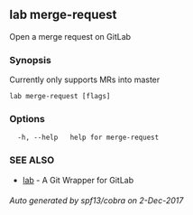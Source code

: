 ## lab merge-request

Open a merge request on GitLab

### Synopsis


Currently only supports MRs into master

```
lab merge-request [flags]
```

### Options

```
  -h, --help   help for merge-request
```

### SEE ALSO
* [lab](lab.md)	 - A Git Wrapper for GitLab

###### Auto generated by spf13/cobra on 2-Dec-2017
